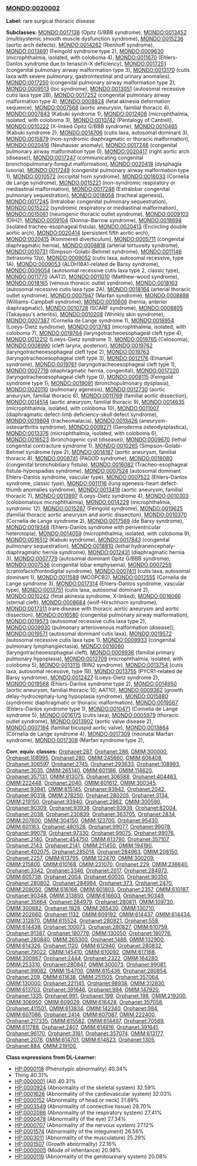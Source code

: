 
### [MONDO:0020002](http://purl.obolibrary.org/obo/MONDO_0020002)
**Label:** rare surgical thoracic disease

**Subclasses:** [MONDO:0017138](http://purl.obolibrary.org/obo/MONDO_0017138) (Opitz G/BBB syndrome), [MONDO:0013452](http://purl.obolibrary.org/obo/MONDO_0013452) (multisystemic smooth muscle dysfunction syndrome), [MONDO:0015236](http://purl.obolibrary.org/obo/MONDO_0015236) (aortic arch defects), [MONDO:0014262](http://purl.obolibrary.org/obo/MONDO_0014262) (Rienhoff syndrome), [MONDO:0013691](http://purl.obolibrary.org/obo/MONDO_0013691) (Feingold syndrome type 2), [MONDO:0009630](http://purl.obolibrary.org/obo/MONDO_0009630) (microphthalmia, isolated, with coloboma 4), [MONDO:0011670](http://purl.obolibrary.org/obo/MONDO_0011670) (Ehlers-Danlos syndrome due to tenascin-X deficiency), [MONDO:0017251](http://purl.obolibrary.org/obo/MONDO_0017251) (congenital pulmonary airway malformation type 3), [MONDO:0013170](http://purl.obolibrary.org/obo/MONDO_0013170) (cutis laxa with severe pulmonary, gastrointestinal and urinary anomalies), [MONDO:0017250](http://purl.obolibrary.org/obo/MONDO_0017250) (congenital pulmonary airway malformation type 2), [MONDO:0009513](http://purl.obolibrary.org/obo/MONDO_0009513) (loc syndrome), [MONDO:0013051](http://purl.obolibrary.org/obo/MONDO_0013051) (autosomal recessive cutis laxa type 2B), [MONDO:0017252](http://purl.obolibrary.org/obo/MONDO_0017252) (congenital pulmonary airway malformation type 4), [MONDO:0008824](http://purl.obolibrary.org/obo/MONDO_0008824) (fetal akinesia deformation sequence), [MONDO:0007568](http://purl.obolibrary.org/obo/MONDO_0007568) (aortic aneurysm, familial thoracic 4), [MONDO:0007843](http://purl.obolibrary.org/obo/MONDO_0007843) (Kabuki syndrome 1), [MONDO:0012408](http://purl.obolibrary.org/obo/MONDO_0012408) (microphthalmia, isolated, with coloboma 3), [MONDO:0010742](http://purl.obolibrary.org/obo/MONDO_0010742) (Pentalogy of Cantrell), [MONDO:0010222](http://purl.obolibrary.org/obo/MONDO_0010222) (X-linked Opitz G/BBB syndrome), [MONDO:0010465](http://purl.obolibrary.org/obo/MONDO_0010465) (Kabuki syndrome 2), [MONDO:0014706](http://purl.obolibrary.org/obo/MONDO_0014706) (cutis laxa, autosomal dominant 3), [MONDO:0015879](http://purl.obolibrary.org/obo/MONDO_0015879) (non-syndromic diaphragmatic or thoracic malformation), [MONDO:0020416](http://purl.obolibrary.org/obo/MONDO_0020416) (Neuhauser anomaly), [MONDO:0017248](http://purl.obolibrary.org/obo/MONDO_0017248) (congenital pulmonary airway malformation type 0), [MONDO:0020417](http://purl.obolibrary.org/obo/MONDO_0020417) (right aortic arch (disease)), [MONDO:0017247](http://purl.obolibrary.org/obo/MONDO_0017247) (communicating congenital bronchopulmonary-foregut malformation), [MONDO:0020418](http://purl.obolibrary.org/obo/MONDO_0020418) (dysphagia lusoria), [MONDO:0017249](http://purl.obolibrary.org/obo/MONDO_0017249) (congenital pulmonary airway malformation type 1), [MONDO:0010572](http://purl.obolibrary.org/obo/MONDO_0010572) (occipital horn syndrome), [MONDO:0016033](http://purl.obolibrary.org/obo/MONDO_0016033) (Cornelia de Lange syndrome), [MONDO:0015221](http://purl.obolibrary.org/obo/MONDO_0015221) (non-syndromic respiratory or mediastinal malformation), [MONDO:0017246](http://purl.obolibrary.org/obo/MONDO_0017246) (Extralobar congenital pulmonary sequestration), [MONDO:0018058](http://purl.obolibrary.org/obo/MONDO_0018058) (tracheal agenesis), [MONDO:0017245](http://purl.obolibrary.org/obo/MONDO_0017245) (Intralobar congenital pulmonary sequestration), [MONDO:0015222](http://purl.obolibrary.org/obo/MONDO_0015222) (syndromic respiratory or mediastinal malformation), [MONDO:0015061](http://purl.obolibrary.org/obo/MONDO_0015061) (neurogenic thoracic outlet syndrome), [MONDO:0009103](http://purl.obolibrary.org/obo/MONDO_0009103) (DIH2), [MONDO:0009104](http://purl.obolibrary.org/obo/MONDO_0009104) (Donnai-Barrow syndrome), [MONDO:0018694](http://purl.obolibrary.org/obo/MONDO_0018694) (isolated tracheo-esophageal fistula), [MONDO:0020413](http://purl.obolibrary.org/obo/MONDO_0020413) (Encircling double aortic arch), [MONDO:0020414](http://purl.obolibrary.org/obo/MONDO_0020414) (persistent fifth aortic arch), [MONDO:0020415](http://purl.obolibrary.org/obo/MONDO_0020415) (Kommerell diverticulum), [MONDO:0005711](http://purl.obolibrary.org/obo/MONDO_0005711) (congenital diaphragmatic hernia), [MONDO:0008818](http://purl.obolibrary.org/obo/MONDO_0008818) (arterial tortuosity syndrome), [MONDO:0010731](http://purl.obolibrary.org/obo/MONDO_0010731) (Simpson-Golabi-Behmel syndrome), [MONDO:0011146](http://purl.obolibrary.org/obo/MONDO_0011146) (tetrasomy 12p), [MONDO:0009052](http://purl.obolibrary.org/obo/MONDO_0009052) (cutis laxa, autosomal recessive, type 1A), [MONDO:0009053](http://purl.obolibrary.org/obo/MONDO_0009053) (ALDH18A1-related de Barsy syndrome), [MONDO:0009054](http://purl.obolibrary.org/obo/MONDO_0009054) (autosomal recessive cutis laxa type 2, classic type), [MONDO:0011770](http://purl.obolibrary.org/obo/MONDO_0011770) (AAT2), [MONDO:0011010](http://purl.obolibrary.org/obo/MONDO_0011010) (Matthew-wood syndrome), [MONDO:0018165](http://purl.obolibrary.org/obo/MONDO_0018165) (venous thoracic outlet syndrome), [MONDO:0018163](http://purl.obolibrary.org/obo/MONDO_0018163) (autosomal recessive cutis laxa type 2A), [MONDO:0018164](http://purl.obolibrary.org/obo/MONDO_0018164) (arterial thoracic outlet syndrome), [MONDO:0007947](http://purl.obolibrary.org/obo/MONDO_0007947) (Marfan syndrome), [MONDO:0008888](http://purl.obolibrary.org/obo/MONDO_0008888) (Williams-Campbell syndrome), [MONDO:0010606](http://purl.obolibrary.org/obo/MONDO_0010606) (hernia, anterior diaphragmatic), [MONDO:0010728](http://purl.obolibrary.org/obo/MONDO_0010728) (SCARF syndrome), [MONDO:0008805](http://purl.obolibrary.org/obo/MONDO_0008805) (Takayasu's arteritis), [MONDO:0010208](http://purl.obolibrary.org/obo/MONDO_0010208) (Wrinkly skin syndrome), [MONDO:0007387](http://purl.obolibrary.org/obo/MONDO_0007387) (Cornelia de Lange syndrome 1), [MONDO:0018954](http://purl.obolibrary.org/obo/MONDO_0018954) (Loeys-Dietz syndrome), [MONDO:0013783](http://purl.obolibrary.org/obo/MONDO_0013783) (microphthalmia, isolated, with coloboma 7), [MONDO:0019764](http://purl.obolibrary.org/obo/MONDO_0019764) (laryngotracheoesophageal cleft type 4), [MONDO:0012212](http://purl.obolibrary.org/obo/MONDO_0012212) (Loeys-Dietz syndrome 1), [MONDO:0019765](http://purl.obolibrary.org/obo/MONDO_0019765) (Celosomia), [MONDO:0008990](http://purl.obolibrary.org/obo/MONDO_0008990) (cleft larynx, posterior), [MONDO:0019762](http://purl.obolibrary.org/obo/MONDO_0019762) (laryngotracheoesophageal cleft type 2), [MONDO:0019763](http://purl.obolibrary.org/obo/MONDO_0019763) (laryngotracheoesophageal cleft type 3), [MONDO:0012176](http://purl.obolibrary.org/obo/MONDO_0012176) (Emanuel syndrome), [MONDO:0019761](http://purl.obolibrary.org/obo/MONDO_0019761) (laryngotracheoesophageal cleft type 1), [MONDO:0007719](http://purl.obolibrary.org/obo/MONDO_0007719) (diaphragmatic hernia, congenital), [MONDO:0017220](http://purl.obolibrary.org/obo/MONDO_0017220) (laryngotracheoesophageal cleft type 0), [MONDO:0008115](http://purl.obolibrary.org/obo/MONDO_0008115) (Feingold syndrome type 1), [MONDO:0019091](http://purl.obolibrary.org/obo/MONDO_0019091) (bronchopulmonary dysplasia), [MONDO:0020110](http://purl.obolibrary.org/obo/MONDO_0020110) (pulmonary agenesis), [MONDO:0012730](http://purl.obolibrary.org/obo/MONDO_0012730) (aortic aneurysm, familial thoracic 6), [MONDO:0011769](http://purl.obolibrary.org/obo/MONDO_0011769) (familial aortic dissection), [MONDO:0014514](http://purl.obolibrary.org/obo/MONDO_0014514) (aortic aneurysm, familial thoracic 9), [MONDO:0014635](http://purl.obolibrary.org/obo/MONDO_0014635) (microphthalmia, isolated, with coloboma 10), [MONDO:0011007](http://purl.obolibrary.org/obo/MONDO_0011007) (diaphragmatic defect-limb deficiency-skull defect syndrome), [MONDO:0019804](http://purl.obolibrary.org/obo/MONDO_0019804) (tracheomalacia), [MONDO:0013426](http://purl.obolibrary.org/obo/MONDO_0013426) (aneurysm-osteoarthritis syndrome), [MONDO:0009271](http://purl.obolibrary.org/obo/MONDO_0009271) (Geroderma osteodysplastica), [MONDO:0013376](http://purl.obolibrary.org/obo/MONDO_0013376) (microphthalmia, isolated, with coloboma 6), [MONDO:0016523](http://purl.obolibrary.org/obo/MONDO_0016523) (bronchogenic cyst (disease)), [MONDO:0009670](http://purl.obolibrary.org/obo/MONDO_0009670) (lethal congenital contracture syndrome 1), [MONDO:0010265](http://purl.obolibrary.org/obo/MONDO_0010265) (Simpson-Golabi-Behmel syndrome type 2), [MONDO:0014187](http://purl.obolibrary.org/obo/MONDO_0014187) (aortic aneurysm, familial thoracic 8), [MONDO:0008741](http://purl.obolibrary.org/obo/MONDO_0008741) (PAGOD syndrome), [MONDO:0016080](http://purl.obolibrary.org/obo/MONDO_0016080) (congenital bronchobiliary fistula), [MONDO:0016082](http://purl.obolibrary.org/obo/MONDO_0016082) (Tracheo-esophageal fistula-hypospadias syndrome), [MONDO:0007524](http://purl.obolibrary.org/obo/MONDO_0007524) (autosomal dominant Ehlers-Danlos syndrome, vascular type), [MONDO:0007522](http://purl.obolibrary.org/obo/MONDO_0007522) (Ehlers-Danlos syndrome, classic type), [MONDO:0011116](http://purl.obolibrary.org/obo/MONDO_0011116) (lung agenesis-heart defect-thumb anomalies syndrome), [MONDO:0013418](http://purl.obolibrary.org/obo/MONDO_0013418) (aortic aneurysm, familial thoracic 7), [MONDO:0013897](http://purl.obolibrary.org/obo/MONDO_0013897) (Loeys-Dietz syndrome 4), [MONDO:0010303](http://purl.obolibrary.org/obo/MONDO_0010303) (colobomatous microphthalmia), [MONDO:0014229](http://purl.obolibrary.org/obo/MONDO_0014229) (microphthalmia, syndromic 12), [MONDO:0015267](http://purl.obolibrary.org/obo/MONDO_0015267) (Feingold syndrome), [MONDO:0019625](http://purl.obolibrary.org/obo/MONDO_0019625) (familial thoracic aortic aneurysm and aortic dissection), [MONDO:0010370](http://purl.obolibrary.org/obo/MONDO_0010370) (Cornelia de Lange syndrome 2), [MONDO:0017569](http://purl.obolibrary.org/obo/MONDO_0017569) (de Barsy syndrome), [MONDO:0019348](http://purl.obolibrary.org/obo/MONDO_0019348) (Ehlers-Danlos syndrome with periventricular heterotopia), [MONDO:0014059](http://purl.obolibrary.org/obo/MONDO_0014059) (microphthalmia, isolated, with coloboma 9), [MONDO:0016512](http://purl.obolibrary.org/obo/MONDO_0016512) (Kabuki syndrome), [MONDO:0017843](http://purl.obolibrary.org/obo/MONDO_0017843) (congenital pulmonary sequestration), [MONDO:0018810](http://purl.obolibrary.org/obo/MONDO_0018810) (lethal hydranencephaly-diaphragmatic hernia syndrome), [MONDO:0012431](http://purl.obolibrary.org/obo/MONDO_0012431) (diaphragmatic hernia 3), [MONDO:0007779](http://purl.obolibrary.org/obo/MONDO_0007779) (autosomal dominant Opitz G/BBB syndrome), [MONDO:0007536](http://purl.obolibrary.org/obo/MONDO_0007536) (congenital lobar emphysema), [MONDO:0007259](http://purl.obolibrary.org/obo/MONDO_0007259) (craniofaciofrontodigital syndrome), [MONDO:0007411](http://purl.obolibrary.org/obo/MONDO_0007411) (cutis laxa, autosomal dominant 1), [MONDO:0011589](http://purl.obolibrary.org/obo/MONDO_0011589) (MCOPCB2), [MONDO:0012555](http://purl.obolibrary.org/obo/MONDO_0012555) (Cornelia de Lange syndrome 3), [MONDO:0017314](http://purl.obolibrary.org/obo/MONDO_0017314) (Ehlers-Danlos syndrome, vascular type), [MONDO:0013751](http://purl.obolibrary.org/obo/MONDO_0013751) (cutis laxa, autosomal dominant 2), [MONDO:0010242](http://purl.obolibrary.org/obo/MONDO_0010242) (fetal akinesia syndrome, X-linked), [MONDO:0016066](http://purl.obolibrary.org/obo/MONDO_0016066) (sternal cleft), [MONDO:0008684](http://purl.obolibrary.org/obo/MONDO_0008684) (wolf-Hirschhorn syndrome), [MONDO:0017311](http://purl.obolibrary.org/obo/MONDO_0017311) (rare disease with thoracic aortic aneurysm and aortic dissection), [MONDO:0016580](http://purl.obolibrary.org/obo/MONDO_0016580) (congenital pulmonary airway malformation), [MONDO:0019573](http://purl.obolibrary.org/obo/MONDO_0019573) (autosomal recessive cutis laxa type 2), [MONDO:0009930](http://purl.obolibrary.org/obo/MONDO_0009930) (pulmonary arteriovenous malformation (disease)), [MONDO:0019571](http://purl.obolibrary.org/obo/MONDO_0019571) (autosomal dominant cutis laxa), [MONDO:0019572](http://purl.obolibrary.org/obo/MONDO_0019572) (autosomal recessive cutis laxa type 1), [MONDO:0009933](http://purl.obolibrary.org/obo/MONDO_0009933) (congenital pulmonary lymphangiectasia), [MONDO:0016060](http://purl.obolibrary.org/obo/MONDO_0016060) (laryngotracheoesophageal cleft), [MONDO:0009936](http://purl.obolibrary.org/obo/MONDO_0009936) (familial primary pulmonary hypoplasia), [MONDO:0012709](http://purl.obolibrary.org/obo/MONDO_0012709) (microphthalmia, isolated, with coloboma 5), [MONDO:0013115](http://purl.obolibrary.org/obo/MONDO_0013115) (RIN2 syndrome), [MONDO:0013754](http://purl.obolibrary.org/obo/MONDO_0013754) (cutis laxa, autosomal recessive, type 1B), [MONDO:0013755](http://purl.obolibrary.org/obo/MONDO_0013755) (PYCR1-related de Barsy syndrome), [MONDO:0012427](http://purl.obolibrary.org/obo/MONDO_0012427) (Loeys-Dietz syndrome 2), [MONDO:0019568](http://purl.obolibrary.org/obo/MONDO_0019568) (Ehlers-Danlos syndrome type 2), [MONDO:0014950](http://purl.obolibrary.org/obo/MONDO_0014950) (aortic aneurysm, familial thoracic 10; AAT10), [MONDO:0009362](http://purl.obolibrary.org/obo/MONDO_0009362) (growth delay-hydrocephaly-lung hypoplasia syndrome), [MONDO:0015880](http://purl.obolibrary.org/obo/MONDO_0015880) (syndromic diaphragmatic or thoracic malformation), [MONDO:0019567](http://purl.obolibrary.org/obo/MONDO_0019567) (Ehlers-Danlos syndrome type 1), [MONDO:0010471](http://purl.obolibrary.org/obo/MONDO_0010471) (Cornelia de Lange syndrome 5), [MONDO:0016175](http://purl.obolibrary.org/obo/MONDO_0016175) (cutis laxa), [MONDO:0005979](http://purl.obolibrary.org/obo/MONDO_0005979) (thoracic outlet syndrome), [MONDO:0013902](http://purl.obolibrary.org/obo/MONDO_0013902) (aortic valve disease 2), [MONDO:0007194](http://purl.obolibrary.org/obo/MONDO_0007194) (familial bicuspid aortic valve), [MONDO:0013864](http://purl.obolibrary.org/obo/MONDO_0013864) (Cornelia de Lange syndrome 4), [MONDO:0017309](http://purl.obolibrary.org/obo/MONDO_0017309) (neonatal Marfan syndrome), [MONDO:0017308](http://purl.obolibrary.org/obo/MONDO_0017308) (Marfan syndrome type 2), 

**Corr. equiv. classes:** [Orphanet:287](http://www.orpha.net/ORDO/Orphanet_287), [Orphanet:286](http://www.orpha.net/ORDO/Orphanet_286), [OMIM:300000](http://purl.obolibrary.org/obo/OMIM_300000), [Orphanet:108995](http://www.orpha.net/ORDO/Orphanet_108995), [Orphanet:280](http://www.orpha.net/ORDO/Orphanet_280), [OMIM:245660](http://purl.obolibrary.org/obo/OMIM_245660), [OMIM:606408](http://purl.obolibrary.org/obo/OMIM_606408), [Orphanet:306597](http://www.orpha.net/ORDO/Orphanet_306597), [Orphanet:2745](http://www.orpha.net/ORDO/Orphanet_2745), [Orphanet:293633](http://www.orpha.net/ORDO/Orphanet_293633), [Orphanet:108993](http://www.orpha.net/ORDO/Orphanet_108993), [Orphanet:3035](http://www.orpha.net/ORDO/Orphanet_3035), [OMIM:265140](http://purl.obolibrary.org/obo/OMIM_265140), [OMIM:601186](http://purl.obolibrary.org/obo/OMIM_601186), [OMIM:114620](http://purl.obolibrary.org/obo/OMIM_114620), [Orphanet:357131](http://www.orpha.net/ORDO/Orphanet_357131), [OMIM:613075](http://purl.obolibrary.org/obo/OMIM_613075), [Orphanet:306588](http://www.orpha.net/ORDO/Orphanet_306588), [Orphanet:404463](http://www.orpha.net/ORDO/Orphanet_404463), [OMIM:222448](http://purl.obolibrary.org/obo/OMIM_222448), [Orphanet:2040](http://www.orpha.net/ORDO/Orphanet_2040), [OMIM:601612](http://purl.obolibrary.org/obo/OMIM_601612), [OMIM:300345](http://purl.obolibrary.org/obo/OMIM_300345), [Orphanet:93941](http://www.orpha.net/ORDO/Orphanet_93941), [OMIM:615145](http://purl.obolibrary.org/obo/OMIM_615145), [Orphanet:93942](http://www.orpha.net/ORDO/Orphanet_93942), [Orphanet:2042](http://www.orpha.net/ORDO/Orphanet_2042), [Orphanet:90318](http://www.orpha.net/ORDO/Orphanet_90318), [OMIM:278250](http://purl.obolibrary.org/obo/OMIM_278250), [Orphanet:280205](http://www.orpha.net/ORDO/Orphanet_280205), [Orphanet:3134](http://www.orpha.net/ORDO/Orphanet_3134), [OMIM:219150](http://purl.obolibrary.org/obo/OMIM_219150), [Orphanet:93940](http://www.orpha.net/ORDO/Orphanet_93940), [Orphanet:2962](http://www.orpha.net/ORDO/Orphanet_2962), [OMIM:300590](http://purl.obolibrary.org/obo/OMIM_300590), [Orphanet:90309](http://www.orpha.net/ORDO/Orphanet_90309), [Orphanet:93938](http://www.orpha.net/ORDO/Orphanet_93938), [Orphanet:93939](http://www.orpha.net/ORDO/Orphanet_93939), [Orphanet:82004](http://www.orpha.net/ORDO/Orphanet_82004), [Orphanet:2038](http://www.orpha.net/ORDO/Orphanet_2038), [Orphanet:230839](http://www.orpha.net/ORDO/Orphanet_230839), [Orphanet:363705](http://www.orpha.net/ORDO/Orphanet_363705), [Orphanet:2834](http://www.orpha.net/ORDO/Orphanet_2834), [OMIM:207600](http://purl.obolibrary.org/obo/OMIM_207600), [OMIM:304150](http://purl.obolibrary.org/obo/OMIM_304150), [OMIM:123700](http://purl.obolibrary.org/obo/OMIM_123700), [Orphanet:95430](http://www.orpha.net/ORDO/Orphanet_95430), [OMIM:601163](http://purl.obolibrary.org/obo/OMIM_601163), [Orphanet:480528](http://www.orpha.net/ORDO/Orphanet_480528), [Orphanet:99077](http://www.orpha.net/ORDO/Orphanet_99077), [Orphanet:99078](http://www.orpha.net/ORDO/Orphanet_99078), [Orphanet:99079](http://www.orpha.net/ORDO/Orphanet_99079), [Orphanet:97330](http://www.orpha.net/ORDO/Orphanet_97330), [Orphanet:99075](http://www.orpha.net/ORDO/Orphanet_99075), [Orphanet:99076](http://www.orpha.net/ORDO/Orphanet_99076), [Orphanet:2140](http://www.orpha.net/ORDO/Orphanet_2140), [Orphanet:454750](http://www.orpha.net/ORDO/Orphanet_454750), [OMIM:613780](http://purl.obolibrary.org/obo/OMIM_613780), [Orphanet:357107](http://www.orpha.net/ORDO/Orphanet_357107), [Orphanet:2143](http://www.orpha.net/ORDO/Orphanet_2143), [Orphanet:2141](http://www.orpha.net/ORDO/Orphanet_2141), [OMIM:211450](http://purl.obolibrary.org/obo/OMIM_211450), [OMIM:194190](http://purl.obolibrary.org/obo/OMIM_194190), [Orphanet:402075](http://www.orpha.net/ORDO/Orphanet_402075), [Orphanet:285014](http://www.orpha.net/ORDO/Orphanet_285014), [Orphanet:284963](http://www.orpha.net/ORDO/Orphanet_284963), [OMIM:208150](http://purl.obolibrary.org/obo/OMIM_208150), [Orphanet:2257](http://www.orpha.net/ORDO/Orphanet_2257), [OMIM:613795](http://purl.obolibrary.org/obo/OMIM_613795), [OMIM:122470](http://purl.obolibrary.org/obo/OMIM_122470), [OMIM:300209](http://purl.obolibrary.org/obo/OMIM_300209), [OMIM:215800](http://purl.obolibrary.org/obo/OMIM_215800), [OMIM:610168](http://purl.obolibrary.org/obo/OMIM_610168), [OMIM:231070](http://purl.obolibrary.org/obo/OMIM_231070), [Orphanet:229](http://www.orpha.net/ORDO/Orphanet_229), [OMIM:236640](http://purl.obolibrary.org/obo/OMIM_236640), [Orphanet:3342](http://www.orpha.net/ORDO/Orphanet_3342), [Orphanet:3346](http://www.orpha.net/ORDO/Orphanet_3346), [Orphanet:2017](http://www.orpha.net/ORDO/Orphanet_2017), [Orphanet:284973](http://www.orpha.net/ORDO/Orphanet_284973), [OMIM:605738](http://purl.obolibrary.org/obo/OMIM_605738), [Orphanet:2004](http://www.orpha.net/ORDO/Orphanet_2004), [Orphanet:60030](http://www.orpha.net/ORDO/Orphanet_60030), [Orphanet:90350](http://www.orpha.net/ORDO/Orphanet_90350), [Orphanet:280802](http://www.orpha.net/ORDO/Orphanet_280802), [Orphanet:284984](http://www.orpha.net/ORDO/Orphanet_284984), [Orphanet:373](http://www.orpha.net/ORDO/Orphanet_373), [Orphanet:2470](http://www.orpha.net/ORDO/Orphanet_2470), [OMIM:208050](http://purl.obolibrary.org/obo/OMIM_208050), [OMIM:616166](http://purl.obolibrary.org/obo/OMIM_616166), [OMIM:601803](http://purl.obolibrary.org/obo/OMIM_601803), [Orphanet:2357](http://www.orpha.net/ORDO/Orphanet_2357), [OMIM:610187](http://purl.obolibrary.org/obo/OMIM_610187), [Orphanet:90348](http://www.orpha.net/ORDO/Orphanet_90348), [OMIM:313850](http://purl.obolibrary.org/obo/OMIM_313850), [OMIM:616603](http://purl.obolibrary.org/obo/OMIM_616603), [Orphanet:90349](http://www.orpha.net/ORDO/Orphanet_90349), [Orphanet:35664](http://www.orpha.net/ORDO/Orphanet_35664), [Orphanet:284979](http://www.orpha.net/ORDO/Orphanet_284979), [Orphanet:280811](http://www.orpha.net/ORDO/Orphanet_280811), [OMIM:109730](http://purl.obolibrary.org/obo/OMIM_109730), [OMIM:300882](http://purl.obolibrary.org/obo/OMIM_300882), [Orphanet:1928](http://www.orpha.net/ORDO/Orphanet_1928), [OMIM:265430](http://purl.obolibrary.org/obo/OMIM_265430), [OMIM:130710](http://purl.obolibrary.org/obo/OMIM_130710), [OMIM:202660](http://purl.obolibrary.org/obo/OMIM_202660), [Orphanet:1132](http://www.orpha.net/ORDO/Orphanet_1132), [OMIM:609192](http://purl.obolibrary.org/obo/OMIM_609192), [OMIM:614437](http://purl.obolibrary.org/obo/OMIM_614437), [OMIM:614434](http://purl.obolibrary.org/obo/OMIM_614434), [OMIM:312870](http://purl.obolibrary.org/obo/OMIM_312870), [OMIM:615524](http://purl.obolibrary.org/obo/OMIM_615524), [Orphanet:280821](http://www.orpha.net/ORDO/Orphanet_280821), [Orphanet:558](http://www.orpha.net/ORDO/Orphanet_558), [OMIM:614438](http://purl.obolibrary.org/obo/OMIM_614438), [Orphanet:100073](http://www.orpha.net/ORDO/Orphanet_100073), [Orphanet:280827](http://www.orpha.net/ORDO/Orphanet_280827), [OMIM:610759](http://purl.obolibrary.org/obo/OMIM_610759), [Orphanet:91387](http://www.orpha.net/ORDO/Orphanet_91387), [Orphanet:180779](http://www.orpha.net/ORDO/Orphanet_180779), [OMIM:130050](http://purl.obolibrary.org/obo/OMIM_130050), [Orphanet:180776](http://www.orpha.net/ORDO/Orphanet_180776), [Orphanet:280840](http://www.orpha.net/ORDO/Orphanet_280840), [OMIM:265300](http://purl.obolibrary.org/obo/OMIM_265300), [Orphanet:1486](http://www.orpha.net/ORDO/Orphanet_1486), [OMIM:132900](http://purl.obolibrary.org/obo/OMIM_132900), [OMIM:614326](http://purl.obolibrary.org/obo/OMIM_614326), [Orphanet:1120](http://www.orpha.net/ORDO/Orphanet_1120), [OMIM:612940](http://purl.obolibrary.org/obo/OMIM_612940), [Orphanet:280832](http://www.orpha.net/ORDO/Orphanet_280832), [Orphanet:79022](http://www.orpha.net/ORDO/Orphanet_79022), [OMIM:145410](http://purl.obolibrary.org/obo/OMIM_145410), [OMIM:610092](http://purl.obolibrary.org/obo/OMIM_610092), [OMIM:617168](http://purl.obolibrary.org/obo/OMIM_617168), [OMIM:300867](http://purl.obolibrary.org/obo/OMIM_300867), [Orphanet:2444](http://www.orpha.net/ORDO/Orphanet_2444), [Orphanet:2322](http://www.orpha.net/ORDO/Orphanet_2322), [OMIM:164280](http://purl.obolibrary.org/obo/OMIM_164280), [OMIM:253310](http://purl.obolibrary.org/obo/OMIM_253310), [Orphanet:280847](http://www.orpha.net/ORDO/Orphanet_280847), [OMIM:300073](http://purl.obolibrary.org/obo/OMIM_300073), [Orphanet:99081](http://www.orpha.net/ORDO/Orphanet_99081), [Orphanet:99082](http://www.orpha.net/ORDO/Orphanet_99082), [OMIM:154700](http://purl.obolibrary.org/obo/OMIM_154700), [OMIM:615436](http://purl.obolibrary.org/obo/OMIM_615436), [Orphanet:280854](http://www.orpha.net/ORDO/Orphanet_280854), [Orphanet:209](http://www.orpha.net/ORDO/Orphanet_209), [OMIM:611638](http://purl.obolibrary.org/obo/OMIM_611638), [OMIM:251505](http://purl.obolibrary.org/obo/OMIM_251505), [Orphanet:357064](http://www.orpha.net/ORDO/Orphanet_357064), [OMIM:130000](http://purl.obolibrary.org/obo/OMIM_130000), [Orphanet:221145](http://www.orpha.net/ORDO/Orphanet_221145), [Orphanet:98938](http://www.orpha.net/ORDO/Orphanet_98938), [OMIM:312830](http://purl.obolibrary.org/obo/OMIM_312830), [OMIM:613703](http://purl.obolibrary.org/obo/OMIM_613703), [Orphanet:391646](http://www.orpha.net/ORDO/Orphanet_391646), [Orphanet:994](http://www.orpha.net/ORDO/Orphanet_994), [OMIM:147920](http://purl.obolibrary.org/obo/OMIM_147920), [Orphanet:1335](http://www.orpha.net/ORDO/Orphanet_1335), [Orphanet:991](http://www.orpha.net/ORDO/Orphanet_991), [Orphanet:199](http://www.orpha.net/ORDO/Orphanet_199), [Orphanet:198](http://www.orpha.net/ORDO/Orphanet_198), [OMIM:219200](http://purl.obolibrary.org/obo/OMIM_219200), [OMIM:306950](http://purl.obolibrary.org/obo/OMIM_306950), [OMIM:609029](http://purl.obolibrary.org/obo/OMIM_609029), [OMIM:616428](http://purl.obolibrary.org/obo/OMIM_616428), [Orphanet:357058](http://www.orpha.net/ORDO/Orphanet_357058), [Orphanet:411501](http://www.orpha.net/ORDO/Orphanet_411501), [OMIM:613834](http://purl.obolibrary.org/obo/OMIM_613834), [OMIM:142340](http://purl.obolibrary.org/obo/OMIM_142340), [Orphanet:984](http://www.orpha.net/ORDO/Orphanet_984), [OMIM:607086](http://purl.obolibrary.org/obo/OMIM_607086), [Orphanet:2414](http://www.orpha.net/ORDO/Orphanet_2414), [OMIM:607087](http://purl.obolibrary.org/obo/OMIM_607087), [OMIM:222400](http://purl.obolibrary.org/obo/OMIM_222400), [Orphanet:217335](http://www.orpha.net/ORDO/Orphanet_217335), [OMIM:615582](http://purl.obolibrary.org/obo/OMIM_615582), [OMIM:614497](http://purl.obolibrary.org/obo/OMIM_614497), [Orphanet:70589](http://www.orpha.net/ORDO/Orphanet_70589), [OMIM:611788](http://purl.obolibrary.org/obo/OMIM_611788), [Orphanet:2407](http://www.orpha.net/ORDO/Orphanet_2407), [OMIM:614816](http://purl.obolibrary.org/obo/OMIM_614816), [Orphanet:391641](http://www.orpha.net/ORDO/Orphanet_391641), [Orphanet:96170](http://www.orpha.net/ORDO/Orphanet_96170), [Orphanet:3161](http://www.orpha.net/ORDO/Orphanet_3161), [Orphanet:357074](http://www.orpha.net/ORDO/Orphanet_357074), [OMIM:613177](http://purl.obolibrary.org/obo/OMIM_613177), [Orphanet:2078](http://www.orpha.net/ORDO/Orphanet_2078), [OMIM:614701](http://purl.obolibrary.org/obo/OMIM_614701), [OMIM:614823](http://purl.obolibrary.org/obo/OMIM_614823), [Orphanet:1305](http://www.orpha.net/ORDO/Orphanet_1305), [Orphanet:884](http://www.orpha.net/ORDO/Orphanet_884), [OMIM:219100](http://purl.obolibrary.org/obo/OMIM_219100), 

**Class expressions from DL-Learner:**

- [HP:0000118](http://purl.obolibrary.org/obo/HP_0000118) (Phenotypic abnormality) 40.34%
- Thing 40.31%
- [HP:0000001](http://purl.obolibrary.org/obo/HP_0000001) (All) 40.31%
- [HP:0000924](http://purl.obolibrary.org/obo/HP_0000924) (Abnormality of the skeletal system) 32.59%
- [HP:0001626](http://purl.obolibrary.org/obo/HP_0001626) (Abnormality of the cardiovascular system) 32.03%
- [HP:0000152](http://purl.obolibrary.org/obo/HP_0000152) (Abnormality of head or neck) 31.89%
- [HP:0003549](http://purl.obolibrary.org/obo/HP_0003549) (Abnormality of connective tissue) 29.70%
- [HP:0002086](http://purl.obolibrary.org/obo/HP_0002086) (Abnormality of the respiratory system) 27.41%
- [HP:0000478](http://purl.obolibrary.org/obo/HP_0000478) (Abnormality of the eye) 27.34%
- [HP:0000707](http://purl.obolibrary.org/obo/HP_0000707) (Abnormality of the nervous system) 27.12%
- [HP:0001574](http://purl.obolibrary.org/obo/HP_0001574) (Abnormality of the integument) 26.56%
- [HP:0003011](http://purl.obolibrary.org/obo/HP_0003011) (Abnormality of the musculature) 25.29%
- [HP:0001507](http://purl.obolibrary.org/obo/HP_0001507) (Growth abnormality) 22.16%
- [HP:0000005](http://purl.obolibrary.org/obo/HP_0000005) (Mode of inheritance) 20.98%
- [HP:0000119](http://purl.obolibrary.org/obo/HP_0000119) (Abnormality of the genitourinary system) 20.08%


